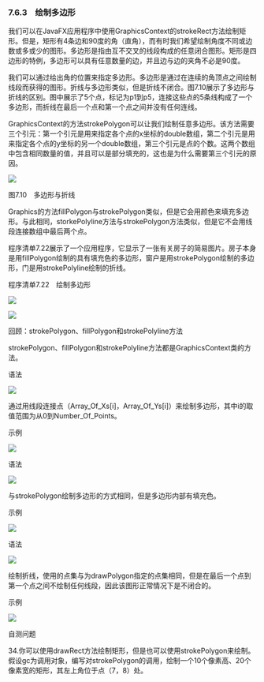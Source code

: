    

### 7.6.3　绘制多边形

我们可以在JavaFX应用程序中使用GraphicsContext的strokeRect方法绘制矩形。但是，矩形有4条边和90度的角（直角），而有时我们希望绘制角度不同或边数或多或少的图形。多边形是指由互不交叉的线段构成的任意闭合图形。矩形是四边形的特例，多边形可以具有任意数量的边，并且边与边的夹角不必是90度。

我们可以通过给出角的位置来指定多边形。多边形是通过在连续的角顶点之间绘制线段而获得的图形。折线与多边形类似，但是折线不闭合。图7.10展示了多边形与折线的区别。图中展示了5个点，标记为p1到p5，连接这些点的5条线构成了一个多边形，而折线在最后一个点和第一个点之间并没有任何连线。

GraphicsContext的方法strokePolygon可以让我们绘制任意多边形。该方法需要三个引元：第一个引元是用来指定各个点的x坐标的double数组，第二个引元是用来指定各个点的y坐标的另一个double数组，第三个引元是点的个数。这两个数组中包含相同数量的值，并且可以是部分填充的，这也是为什么需要第三个引元的原因。

![](0-Assets/Epubook/程序员编程语言经典合集（计算机科学丛书5册套装），javapython编程语言含经典教材龙书《编译原理》%20(Bruce%20Eckel%20%20Alfred%20V.%20Aho%20%20Monica%20S.%20Lam%20etc.)%20(Z-Library)/images/image10708.jpeg)

图7.10　多边形与折线

Graphics的方法fillPolygon与strokePolygon类似，但是它会用颜色来填充多边形。与此相同，storkePolyline方法与strokePolygon方法类似，但是它不会用线段连接数组中最后两个点。

程序清单7.22展示了一个应用程序，它显示了一张有关房子的简易图片。房子本身是用fillPolygon绘制的具有填充色的多边形，窗户是用strokePolygon绘制的多边形，门是用strokePolyline绘制的折线。

程序清单7.22　绘制多边形

![](0-Assets/Epubook/程序员编程语言经典合集（计算机科学丛书5册套装），javapython编程语言含经典教材龙书《编译原理》%20(Bruce%20Eckel%20%20Alfred%20V.%20Aho%20%20Monica%20S.%20Lam%20etc.)%20(Z-Library)/images/image10709.jpeg)

![](0-Assets/Epubook/程序员编程语言经典合集（计算机科学丛书5册套装），javapython编程语言含经典教材龙书《编译原理》%20(Bruce%20Eckel%20%20Alfred%20V.%20Aho%20%20Monica%20S.%20Lam%20etc.)%20(Z-Library)/images/image10710.jpeg)

回顾：strokePolygon、fillPolygon和strokePolyline方法

strokePolygon、fillPolygon和strokePolyline方法都是GraphicsContext类的方法。

语法

![](../Images/image10711.gif)

通过用线段连接点（Array_Of_Xs[i]，Array_Of_Ys[i]）来绘制多边形，其中i的取值范围为从0到Number_Of_Points。

示例

![](0-Assets/Epubook/程序员编程语言经典合集（计算机科学丛书5册套装），javapython编程语言含经典教材龙书《编译原理》%20(Bruce%20Eckel%20%20Alfred%20V.%20Aho%20%20Monica%20S.%20Lam%20etc.)%20(Z-Library)/images/image10712.jpeg)

语法

![](../Images/image10713.gif)

与strokePolygon绘制多边形的方式相同，但是多边形内部有填充色。

示例

![](../Images/image10714.gif)

语法

![](../Images/image10715.gif)

绘制折线，使用的点集与为drawPolygon指定的点集相同，但是在最后一个点到第一个点之间不绘制任何线段，因此该图形正常情况下是不闭合的。

示例

![](../Images/image10716.gif)

自测问题

34.你可以使用drawRect方法绘制矩形，但是也可以使用strokePolygon来绘制。假设gc为调用对象，编写对strokePolygon的调用，绘制一个10个像素高、20个像素宽的矩形，其左上角位于点（7，8）处。